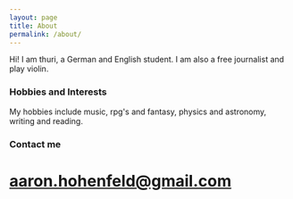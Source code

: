 ```yaml
---
layout: page
title: About
permalink: /about/
---
```


Hi! I am thuri, a German and English student. I am also a free journalist and play violin.

### Hobbies and Interests

My hobbies include music, rpg's and fantasy, physics and astronomy, writing and reading.

### Contact me

# [aaron.hohenfeld@gmail.com](mailto:aaron.hohenfeld@gmail.com)
